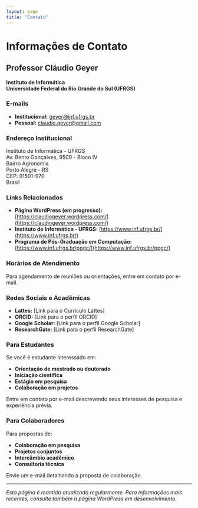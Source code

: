 ```yaml
---
layout: page
title: "Contato"
---
```


# Informações de Contato

## Professor Cláudio Geyer

**Instituto de Informática**  
**Universidade Federal do Rio Grande do Sul (UFRGS)**

### E-mails

- **Institucional:** geyer@inf.ufrgs.br
- **Pessoal:** claudio.geyer@gmail.com

### Endereço Institucional

Instituto de Informática - UFRGS  
Av. Bento Gonçalves, 9500 - Bloco IV  
Bairro Agronomia  
Porto Alegre - RS  
CEP: 91501-970  
Brasil

### Links Relacionados

- **Página WordPress (em progresso):** [https://claudiogeyer.wordpress.com/](https://claudiogeyer.wordpress.com/)
- **Instituto de Informática - UFRGS:** [https://www.inf.ufrgs.br/](https://www.inf.ufrgs.br/)
- **Programa de Pós-Graduação em Computação:** [https://www.inf.ufrgs.br/ppgc/](https://www.inf.ufrgs.br/ppgc/)

### Horários de Atendimento

Para agendamento de reuniões ou orientações, entre em contato por e-mail.

### Redes Sociais e Acadêmicas

- **Lattes:** [Link para o Currículo Lattes]
- **ORCID:** [Link para o perfil ORCID]
- **Google Scholar:** [Link para o perfil Google Scholar]
- **ResearchGate:** [Link para o perfil ResearchGate]

### Para Estudantes

Se você é estudante interessado em:

- **Orientação de mestrado ou doutorado**
- **Iniciação científica**
- **Estágio em pesquisa**
- **Colaboração em projetos**

Entre em contato por e-mail descrevendo seus interesses de pesquisa e experiência prévia.

### Para Colaboradores

Para propostas de:

- **Colaboração em pesquisa**
- **Projetos conjuntos**
- **Intercâmbio acadêmico**
- **Consultoria técnica**

Envie um e-mail detalhando a proposta de colaboração.

---

*Esta página é mantida atualizada regularmente. Para informações mais recentes, consulte também a página WordPress em desenvolvimento.*

